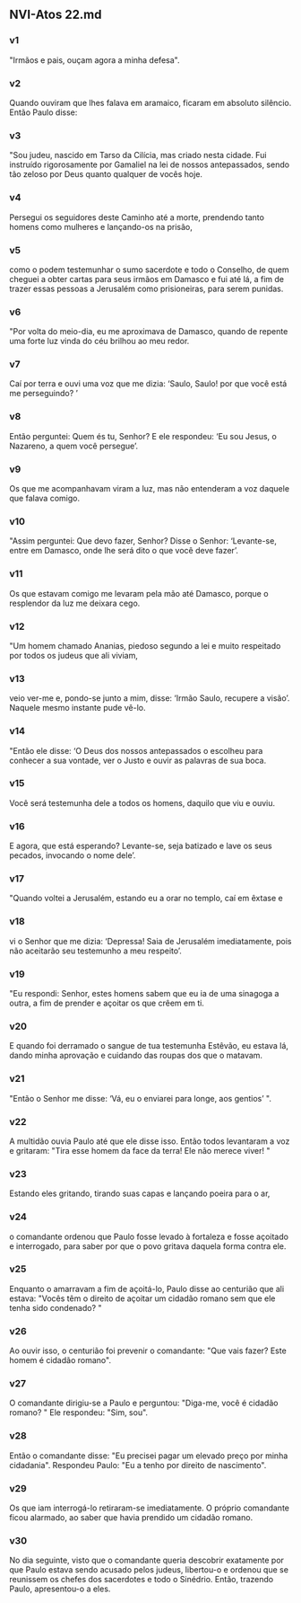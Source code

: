 ## NVI-Atos 22.md
### v1
 "Irmãos e pais, ouçam agora a minha defesa".
### v2
 Quando ouviram que lhes falava em aramaico, ficaram em absoluto silêncio. Então Paulo disse:
### v3
 "Sou judeu, nascido em Tarso da Cilícia, mas criado nesta cidade. Fui instruído rigorosamente por Gamaliel na lei de nossos antepassados, sendo tão zeloso por Deus quanto qualquer de vocês hoje.
### v4
 Persegui os seguidores deste Caminho até a morte, prendendo tanto homens como mulheres e lançando-os na prisão,
### v5
 como o podem testemunhar o sumo sacerdote e todo o Conselho, de quem cheguei a obter cartas para seus irmãos em Damasco e fui até lá, a fim de trazer essas pessoas a Jerusalém como prisioneiras, para serem punidas.
### v6
 "Por volta do meio-dia, eu me aproximava de Damasco, quando de repente uma forte luz vinda do céu brilhou ao meu redor.
### v7
 Caí por terra e ouvi uma voz que me dizia: ‘Saulo, Saulo! por que você está me perseguindo? ’
### v8
 Então perguntei: Quem és tu, Senhor? E ele respondeu: ‘Eu sou Jesus, o Nazareno, a quem você persegue’.
### v9
 Os que me acompanhavam viram a luz, mas não entenderam a voz daquele que falava comigo.
### v10
 "Assim perguntei: Que devo fazer, Senhor? Disse o Senhor: ‘Levante-se, entre em Damasco, onde lhe será dito o que você deve fazer’.
### v11
 Os que estavam comigo me levaram pela mão até Damasco, porque o resplendor da luz me deixara cego.
### v12
 "Um homem chamado Ananias, piedoso segundo a lei e muito respeitado por todos os judeus que ali viviam,
### v13
 veio ver-me e, pondo-se junto a mim, disse: ‘Irmão Saulo, recupere a visão’. Naquele mesmo instante pude vê-lo.
### v14
 "Então ele disse: ‘O Deus dos nossos antepassados o escolheu para conhecer a sua vontade, ver o Justo e ouvir as palavras de sua boca.
### v15
 Você será testemunha dele a todos os homens, daquilo que viu e ouviu.
### v16
 E agora, que está esperando? Levante-se, seja batizado e lave os seus pecados, invocando o nome dele’.
### v17
 "Quando voltei a Jerusalém, estando eu a orar no templo, caí em êxtase e
### v18
 vi o Senhor que me dizia: ‘Depressa! Saia de Jerusalém imediatamente, pois não aceitarão seu testemunho a meu respeito’.
### v19
 "Eu respondi: Senhor, estes homens sabem que eu ia de uma sinagoga a outra, a fim de prender e açoitar os que crêem em ti.
### v20
 E quando foi derramado o sangue de tua testemunha Estêvão, eu estava lá, dando minha aprovação e cuidando das roupas dos que o matavam.
### v21
 "Então o Senhor me disse: ‘Vá, eu o enviarei para longe, aos gentios’ ".
### v22
 A multidão ouvia Paulo até que ele disse isso. Então todos levantaram a voz e gritaram: "Tira esse homem da face da terra! Ele não merece viver! "
### v23
 Estando eles gritando, tirando suas capas e lançando poeira para o ar,
### v24
 o comandante ordenou que Paulo fosse levado à fortaleza e fosse açoitado e interrogado, para saber por que o povo gritava daquela forma contra ele.
### v25
 Enquanto o amarravam a fim de açoitá-lo, Paulo disse ao centurião que ali estava: "Vocês têm o direito de açoitar um cidadão romano sem que ele tenha sido condenado? "
### v26
 Ao ouvir isso, o centurião foi prevenir o comandante: "Que vais fazer? Este homem é cidadão romano".
### v27
 O comandante dirigiu-se a Paulo e perguntou: "Diga-me, você é cidadão romano? " Ele respondeu: "Sim, sou".
### v28
 Então o comandante disse: "Eu precisei pagar um elevado preço por minha cidadania". Respondeu Paulo: "Eu a tenho por direito de nascimento".
### v29
 Os que iam interrogá-lo retiraram-se imediatamente. O próprio comandante ficou alarmado, ao saber que havia prendido um cidadão romano.
### v30
 No dia seguinte, visto que o comandante queria descobrir exatamente por que Paulo estava sendo acusado pelos judeus, libertou-o e ordenou que se reunissem os chefes dos sacerdotes e todo o Sinédrio. Então, trazendo Paulo, apresentou-o a eles.
